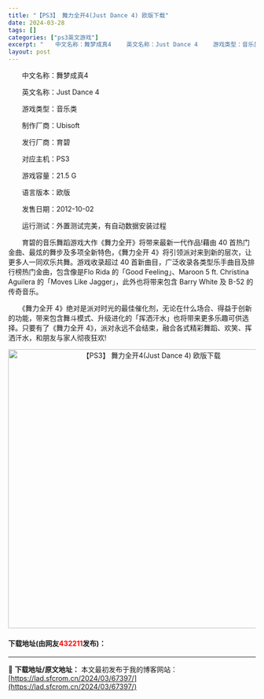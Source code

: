 ```yaml
---
title: "【PS3】 舞力全开4(Just Dance 4) 欧版下载"
date: 2024-03-28
tags: []
categories: ["ps3英文游戏"]
excerpt: "　　中文名称：舞梦成真4 　　英文名称：Just Dance 4 　　游戏类型：音乐类 　　制作厂商：Ubisoft 　　发行厂商：育碧 　　对应主机：PS3 　　游戏容量：21.5 G 　　语言版本：欧版 　　发售日期：2012-10-02 　　运行测试：外置测试完美，有自动数据安装过程 　　育碧&hellip;"
layout: post
---
```


 <p>　　中文名称：舞梦成真4</p> <p>　　英文名称：Just Dance 4</p> <p>　　游戏类型：音乐类</p> <p>　　制作厂商：Ubisoft</p> <p>　　发行厂商：育碧</p> <p>　　对应主机：PS3</p> <p>　　游戏容量：21.5 G</p> <p>　　语言版本：欧版</p> <p>　　发售日期：2012-10-02</p> <p>　　运行测试：外置测试完美，有自动数据安装过程</p> <p>　　育碧的音乐舞蹈游戏大作《舞力全开》将带来最新一代作品!藉由 40 首热门金曲、最炫的舞步及多项全新特色，《舞力全开 4》将引领派对来到新的层次，让更多人一同欢乐共舞。游戏收录超过 40 首新曲目，广泛收录各类型乐手曲目及排行榜热门金曲，包含像是Flo Rida 的「Good Feeling」、Maroon 5 ft. Christina Aguilera 的「Moves Like Jagger」，此外也将带来包含 Barry White 及 B-52 的传奇音乐。</p> <p>　　《舞力全开 4》绝对是派对时光的最佳催化剂，无论在什么场合、得益于创新的功能，带来包含舞斗模式、升级进化的「挥洒汗水」也将带来更多乐趣可供选择。只要有了《舞力全开 4》，派对永远不会结束，融合各式精彩舞蹈、欢笑、挥洒汗水，和朋友与家人彻夜狂欢!</p> <p align="center"><img align="" border="0" src="https://lad.sfcrom.cn/wp-content/uploads/2024/03/20240328_66051c32b7d86.jpg" width="568" alt="【PS3】 舞力全开4(Just Dance 4) 欧版下载" /></p> <p><h4>下载地址(由网友<font color="red">432211</font>发布)：</h4></p> 

---
📖 **下载地址/原文地址：** 本文最初发布于我的博客网站：[https://lad.sfcrom.cn/2024/03/67397/](https://lad.sfcrom.cn/2024/03/67397/)
